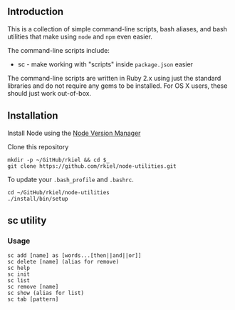 ## Introduction

This is a collection of simple command-line scripts, bash aliases, and bash utilities that make using `node` and `npm` even easier.

The command-line scripts include:

* sc - make working with "scripts" inside `package.json` easier

The command-line scripts are written in Ruby 2.x using just the standard libraries and do not require any gems to be installed.
For OS X users, these should just work out-of-box.

## Installation

Install Node using the [Node Version Manager](docs/NVM.md)

Clone this repository

```
mkdir -p ~/GitHub/rkiel && cd $_
git clone https://github.com/rkiel/node-utilities.git
```

To update your `.bash_profile` and `.bashrc`.

```
cd ~/GitHub/rkiel/node-utilities
./install/bin/setup
```

## sc utility

### Usage

```unix
sc add [name] as [words...[then||and||or]]
sc delete [name] (alias for remove)
sc help
sc init
sc list
sc remove [name]
sc show (alias for list)
sc tab [pattern]
```
